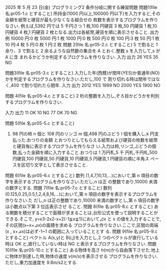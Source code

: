 2025 年 5 月 23 日(金)
プログラミング2 条件分岐に関する練習問題
問題1(file 名:pr05-1.c とすること)
所持金(1000 円以上,100000 円以下)を入力すると,その金額を紙幣と硬貨が最も少なくなる組合せの
枚数を表示するプログラムを作りなさい.
例えば,5392 円では 5 千円さつ 1 枚,100 円硬貨 3 枚,50 円硬貨 1 枚,10 円硬貨 4 枚,1 円硬貨 2
枚となる.出力は各紙幣,硬貨を順に表示させること.
出力例
10000 円:0 枚
5000 円:1 枚
1000 円:0 枚
500 円:0 枚
100 円:3 枚
50 円:1 枚
10 円:4 枚
5 円:0 枚
1 円:2 枚
問題 2(file 名:pr05-2.c とすること)
5 で割ると 1 余り、3 で割ると 2 余るような自然数の集合を A とおく.整数 s を入力して,s が A に含
まれるかどうか判定するプログラムを作りなさい.
入力 出力
26 YES
35 NO

問題3(file 名:pr05-3.c とすること)
入力した年(西暦)が閏年(YES)か普通年(NO)かを判定するプログラムを作りなさい.ただし,100 で
割り切れる時は閏年ではなく,400 で割り切れたら閏年.
入力 出力
2012 YES
1999 NO
2000 YES
1900 NO

問題 4(file 名:pr05-4.c とすること)
2 桁の整数を入力し,ぞろ目かどうかを判別するプログラムを作りなさい.

入力 出力
11 OK
10 NG
77 OK
70 NG

問題 5(file 名:pr05-5.c とすること)
1. 98 円の柿 n 個と 108 円のリンゴ m 個,498 円のぶどう l 個を購入し,k 円支払った.おつりの金額
とおつりとしてもらえる紙幣および硬貨の枚数を紙幣と硬貨毎に表示するプログラムを作りなさ
い.入力は柿,リンゴ,ぶどうの個数,払った金額を順に入力すること.おつりは 1 万円札,5 千
円札,千円札,500 円硬貨,100 円硬貨,50 円硬貨,10 円硬貨,5 円硬貨,1 円硬貨の順に半角ス
ペースを区切り文字として表示させること.

問題 6(file 名:pr05-6.c とすること)
数列 (1,4,7,10,13,...)において,第 n 項目の数字を表示するプログラムを作りなさい.ただし,n は正
の整数であり,10000 未満の数字とする.
問題 7(file 名:pr05-7.c とすること)
数列(0.125,0.25,0.5,1,2,4,8,16,...)において,第 n 項目の数字を表示するプログラムを作りなさい.た
だし,n は正の整数であり,10000 未満の数字とし,第 n 項目の数字は小数点以下第 3 位迄表示させ
ること.
問題 8(file 名:pr05-8.c とすること)
ある関数を積分することで面積が求まることは,台形公式を使って説明することができる.そこで,
y=x3-2x2-x+2(-1≦x≦1)において⊿x と x の値を入力することで,その区間(x~x+⊿x)の面積を求める
プログラムを作りなさい.ここで,区間の両端(x , x+⊿x)は必ず-1~1 の範囲に入っていることとす
る.
問題 9(file 名:pr05-9.c とすること)
ベクトル A(x,y)と B(i,j)を入力とし,2 つのベクトルが直行している時は OK と,直行していない時は
NG と表示するプログラムを作りなさい.
問題 10(file 名:pr05-10.c とすること)
ある物体を高さ h(m)から自由落下させた.地上に物体が到達した時,物体の速度 v(m/s)を表示させる
プログラムを作りなさい.ただし,重力加速度を 9.8m/s2とする.